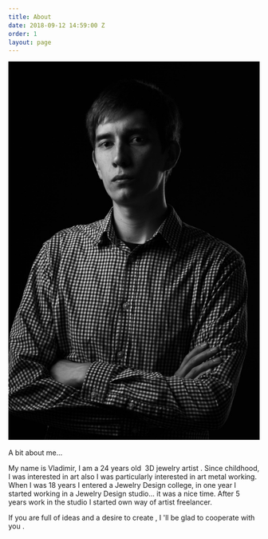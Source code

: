 ```yaml
---
title: About
date: 2018-09-12 14:59:00 Z
order: 1
layout: page
---
```


<div class="two-seps">
	<div class="about-column">
		<div class="selfie">
			<img src="assets/selfie.jpg" alt="">
		</div>
	</div>
	<div class="about-column">
		<div class="text">
			<p style="text-align: left;">A bit about me...</p>
			<p style="text-align: left;">My name is Vladimir, I am a 24 years old &nbsp;3D jewelry artist&nbsp;.
				Since childhood, I was interested in art also&nbsp;I was particularly interested in art metal working.
				When I was 18 years I entered a&nbsp;Jewelry Design college, in one year&nbsp;I started working in a Jewelry Design studio... it was a nice time.
			After 5 years work in the studio I started&nbsp;own way of artist freelancer.</p>
			<p style="text-align: left;">If you are full of ideas and a desire to create , I 'll be glad to cooperate with you .</p>
		</div>
	</div>
</div>
<div class="group-combo">
</div>